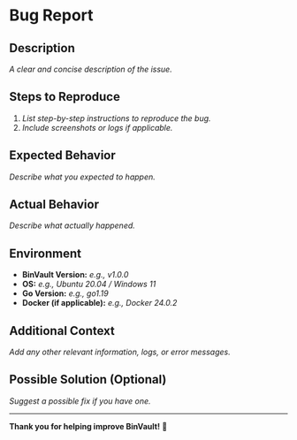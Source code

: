 # Bug Report

## Description
*A clear and concise description of the issue.*

## Steps to Reproduce
1. *List step-by-step instructions to reproduce the bug.*
2. *Include screenshots or logs if applicable.*

## Expected Behavior
*Describe what you expected to happen.*

## Actual Behavior
*Describe what actually happened.*

## Environment
- **BinVault Version:** *e.g., v1.0.0*
- **OS:** *e.g., Ubuntu 20.04 / Windows 11*
- **Go Version:** *e.g., go1.19*
- **Docker (if applicable):** *e.g., Docker 24.0.2*

## Additional Context
*Add any other relevant information, logs, or error messages.*

## Possible Solution (Optional)
*Suggest a possible fix if you have one.*

---

**Thank you for helping improve BinVault!** 🚀